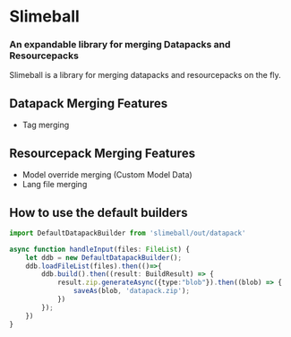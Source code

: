 # Slimeball
### An expandable library for merging Datapacks and Resourcepacks

Slimeball is a library for merging datapacks and resourcepacks on the fly.

## Datapack Merging Features
- Tag merging

## Resourcepack Merging Features
- Model override merging (Custom Model Data)
- Lang file merging


## How to use the default builders

```ts
import DefaultDatapackBuilder from 'slimeball/out/datapack'

async function handleInput(files: FileList) {
    let ddb = new DefaultDatapackBuilder();
    ddb.loadFileList(files).then(()=>{
        ddb.build().then((result: BuildResult) => {
            result.zip.generateAsync({type:"blob"}).then((blob) => {
                saveAs(blob, 'datapack.zip');
            })
        });
    })
}
```